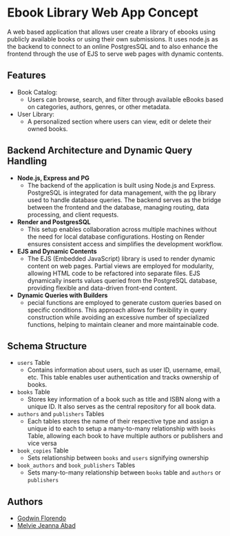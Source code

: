 
# Ebook Library Web App Concept

A web based application that allows user create a library of ebooks using publicly available books or using their own submissions. It uses node.js as the backend to connect to an online PostgresSQL and to also enhance the frontend through the use of EJS to serve web pages with dynamic contents. 


## Features

- Book Catalog:
    - Users can browse, search, and filter through available eBooks based on categories, authors, genres, or other metadata.  
- User Library:
    - A personalized section where users can view, edit or delete their owned books.

## Backend Architecture and Dynamic Query Handling
-  **Node.js, Express and PG**
    - The backend of the application is built using Node.js and Express. PostgreSQL is integrated for data management, with the pg library used to handle database queries. The backend serves as the bridge between the frontend and the database, managing routing, data processing, and client requests.
- **Render and PostgresSQL**
    - This setup enables collaboration across multiple machines without the need for local database configurations. Hosting on Render ensures consistent access and simplifies the development workflow. 
- **EJS and Dynamic Contents**
    - The EJS (Embedded JavaScript) library is used to render dynamic content on web pages. Partial views are employed for modularity, allowing HTML code to be refactored into separate files. EJS dynamically inserts values queried from the PostgreSQL database, providing flexible and data-driven front-end content.
- **Dynamic Queries with Builders**
    - pecial functions are employed to generate custom queries based on specific conditions. This approach allows for flexibility in query construction while avoiding an excessive number of specialized functions, helping to maintain cleaner and more maintainable code.

## Schema Structure
- `users` Table
    - Contains information about users, such as user ID, username, email, etc. This table enables user authentication and tracks ownership of books.
- `books` Table
    - Stores key information of a book such as title and ISBN along with a unique ID. It also serves as the central repository for all book data.
- `authors` and `publishers` Tables
    - Each tables stores the name of their respective type and assign a unique id to each to setup a many-to-many relationship with `books` Table, allowing each book to have multiple authors or publishers and vice versa
- `book_copies` Table
    - Sets relationship between `books` and `users` signifying ownership
- `book_authors` and `book_publishers` Tables
    - Sets many-to-many relationship between `books` table and `authors` or `publishers`

## Authors

- [Godwin Florendo](https://github.com/Kozaki09)
- [Melvie Jeanna Abad](https://github.com/vie-yanna)

